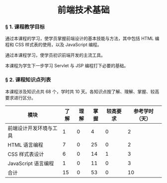 # <center>前端技术基础</center>

### &sect; 1. 课程教学目标

通过本课程的学习，使学员掌握前端设计的基本技能与方法，其中包括 HTML 编程和 CSS 样式表的使用，以及 JavaScript 编程。

通过本课程学习，使学员初识前端开发的主流工具。

本课程为学生下一步学习 Servlet 与 JSP 编程打下必要的基础。

### &sect; 2. 课程知识点列表

本课程涉及知识点共 68 个，学时共 10 天。各知识点按了解、理解、掌握、较高要求进行区分。

|模块|了解|理解|掌握|较高要求|参考学时（天）|
|-|-|-|-|-|-|
|前端设计开发环境与工具|1|0|4|0|2|
|HTML 语言编程|7|0|25|0|2|
|CSS 样式表设计|6|0|14|1|3|
|JavaScript 语言编程|1|0|11|0|3|
|合计|15|0|53|0|10|